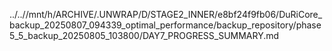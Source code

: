 ../..//mnt/h/ARCHIVE/.UNWRAP/D/STAGE2_INNER/e8bf24f9fb06/DuRiCore_backup_20250807_094339_optimal_performance/backup_repository/phase5_5_backup_20250805_103800/DAY7_PROGRESS_SUMMARY.md